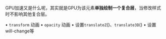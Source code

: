 ​	GPU加速又是什么呢，其实就是GPU为该元素**单独绘制一个复合层**，当修改样式时不影响其他复合层。

• `transform` 动画
• `opacity` 动画
• 设置`translateZ`()、`translate3D`()
• 设置will-change等